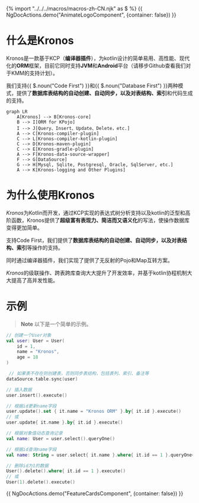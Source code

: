 {% import "../../../macros/macros-zh-CN.njk" as $ %}
{{ NgDocActions.demo("AnimateLogoComponent", {container: false}) }}

# 什么是Kronos
Kronos是一款基于KCP（**编译器插件**），为kotlin设计的简单易用、高性能、现代化的**ORM**框架，目前它同时支持**JVM**和**Android**平台（请移步Github查看我们对于KMM的支持计划）。

我们支持{{ $.noun("Code First") }}和{{ $.noun("Database First") }}两种模式，提供了**数据库表结构的自动创建、自动同步，以及对表结构、索引**和代码生成的支持。

```mermaid
graph LR
    A[Kronos] --> B[Kronos-core]
    B --> I[ORM for KPojo]
    I --> J[Query、Insert、Update、Delete，etc.]
    A --> C[Kronos-compiler-plugin]
    C --> L[Kronos-compiler-kotlin-plugin]
    C --> D[Kronos-maven-plugin]
    C --> E[Kronos-gradle-plugin]
    A --> F[Kronos-data-source-wrapper]
    F --> G[DataSource]
    G --> H[Mysql, Sqlite, Postgresql, Oracle, SqlServer, etc.]
    A --> K[Kronos-logging and Other Plugins]
```

# 为什么使用Kronos
*Kronos*为Kotlin而开发，通过KCP实现的表达式树分析支持以及kotlin的泛型和高阶函数，Kronos提供了**超级富有表现力、简洁而又语义化**的写法，使操作数据库变得更加简单。

支持Code First，我们提供了**数据库表结构的自动创建、自动同步，以及对表结构、索引**等操作的支持。

同时通过编译器插件，我们实现了提供了无反射的Pojo和Map互转方案。

*Kronos*的级联操作、跨表跨库查询大大提升了开发效率，并基于kotlin协程机制大大提高了高并发性能。

# 示例
> **Note**
> 以下是一个简单的示例。

```kotlin name="demo" icon="kotlin"
// 创建一个User对象
val user: User = User(
    id = 1,
    name = "Kronos",
    age = 18
)

 // 如果表不存在则创建表，否则同步表结构，包括表列、索引、备注等
dataSource.table.sync(user)

// 插入数据
user.insert().execute()

// 根据id更新name字段
user.update().set { it.name = "Kronos ORM" }.by{ it.id }.execute()
// 或
user.update{ it.name }.by{ it.id }.execute()

// 根据对象值动态查询记录
val name: User = user.select().queryOne()

// 根据id查询name字段
val name: String = user.select{ it.name }.where{ it.id == 1 }.queryOne<String>()

// 删除id为1的数据
User().delete().where{ it.id == 1 }.execute()
// 或
User(1).delete().execute()
```

{{ NgDocActions.demo("FeatureCardsComponent", {container: false}) }}
